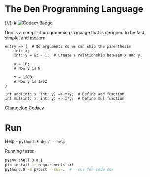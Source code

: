 # The Den Programming Language

[//]: # [![Codacy Badge](https://img.shields.io/codacy/grade/bdc3b36eff354ef3add854b40115ad53?style=for-the-badge)](https://www.codacy.com/manual/MonliH/den)  

Den is a compiled programming language that is designed to be fast, simple, and modern.

```den
entry => {  # No arguments so we can skip the parenthesis
    int: x;
    int: y = &x - 1;  # Create a relationship between x and y

    x = 10;
    # Now y is 9

    x = 1203;
    # Now y is 1202
}

int add(int: x, int: y) => x+y;  # Define add function
int mul(int: x, int: y) => x*y;  # Define mul function
```

[Changelog](./changelog.md)
[Codacy](https://www.codacy.com/manual/MonliH/den)

# Run

Help - `python3.8 den/ --help`

Running tests:

```bash
pyenv shell 3.8.1
pip install -r requirements.txt
python3.8 -m pytest --cov=.  # --cov for code cov 
```
